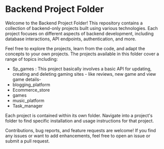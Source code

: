 # Backend Project Folder

Welcome to the Backend Project Folder! This repository contains a collection of backend-only projects built using various technologies. Each project focuses on different aspects of backend development, including database interactions, API endpoints, authentication, and more.

Feel free to explore the projects, learn from the code, and adapt the concepts to your own projects. The projects available in this folder cover a range of topics including:

- Sp_games : This project basically involves a basic API for updating, creating and deleting gaming sites - like reviews, new game and view game details-
- blogging_platform
- Ecommerce_store
- games
- music_platform
- Task_manager


Each project is contained within its own folder. Navigate into a project's folder to find specific installation and usage instructions for that project.

Contributions, bug reports, and feature requests are welcome! If you find any issues or want to add enhancements, feel free to open an issue or submit a pull request.